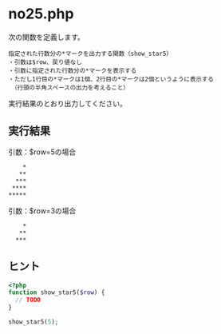 # no25.php

次の関数を定義します。

```
指定された行数分の*マークを出力する関数（show_star5）
・引数は$row、戻り値なし
・引数に指定された行数分の*マークを表示する
・ただし1行目の*マークは1個、2行目の*マークは2個というように表示する
　（行頭の半角スペースの出力を考えること）
```

実行結果のとおり出力してください。

## 実行結果

引数：$row=5の場合

```
    *
   **
  ***
 ****
*****
```

引数：$row=3の場合

```
    *
   **
  ***
```

## ヒント

```php
<?php
function show_star5($row) {
  // TODO
}

show_star5(5);
```

